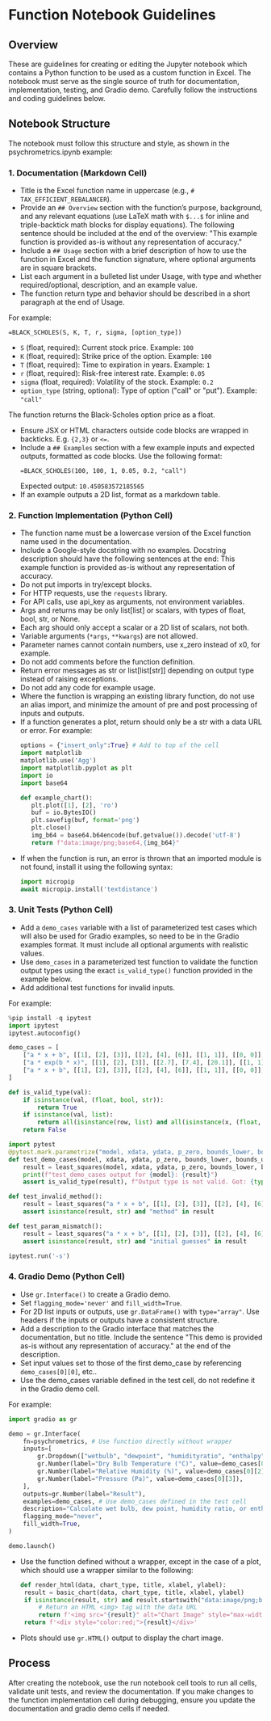 # Function Notebook Guidelines

## Overview

These are guidelines for creating or editing the Jupyter notebook which contains a Python function to be used as a custom function in Excel. The notebook must serve as the single source of truth for documentation, implementation, testing, and Gradio demo. Carefully follow the instructions and coding guidelines below.

## Notebook Structure

The notebook must follow this structure and style, as shown in the psychrometrics.ipynb example:

### 1. Documentation (Markdown Cell)
- Title is the Excel function name in uppercase (e.g., `# TAX_EFFICIENT_REBALANCER`).
- Provide an `## Overview` section with the function’s purpose, background, and any relevant equations (use LaTeX math with `$...$` for inline and triple-backtick math blocks for display equations).  The following sentence should be included at the end of the overview: "This example function is provided as-is without any representation of accuracy."
- Include a `## Usage` section with a brief description of how to use the function in Excel and the function signature, where optional arguments are in square brackets. 
- List each argument in a bulleted list under Usage, with type and whether required/optional, description, and an example value.
- The function return type and behavior should be described in a short paragraph at the end of Usage.

For example:
  ```excel
  =BLACK_SCHOLES(S, K, T, r, sigma, [option_type])
  ```
   - `S` (float, required): Current stock price. Example: `100`
   - `K` (float, required): Strike price of the option. Example: `100`
   - `T` (float, required): Time to expiration in years. Example: `1`
   - `r` (float, required): Risk-free interest rate. Example: `0.05`
   - `sigma` (float, required): Volatility of the stock. Example: `0.2`
   - `option_type` (string, optional): Type of option ("call" or "put"). Example: `"call"`

   The function returns the Black-Scholes option price as a float.

- Ensure JSX or HTML characters outside code blocks are wrapped in backticks. E.g. `{2,3}` or `<=`.
- Include a `## Examples` section with a few example inputs and expected outputs, formatted as code blocks.  Use the following format:
  ```excel
  =BLACK_SCHOLES(100, 100, 1, 0.05, 0.2, "call")
  ```
  Expected output: `10.450583572185565`
- If an example outputs a 2D list, format as a markdown table.

### 2. Function Implementation (Python Cell)
- The function name must be a lowercase version of the Excel function name used in the documentation.
- Include a Google-style docstring with no examples.  Docstring description should have the following sentences at the end:  This example function is provided as-is without any representation of accuracy.
- Do not put imports in try/except blocks.
- For HTTP requests, use the `requests` library.
- For API calls, use api_key as arguments, not environment variables.
- Args and returns may be only list[list] or scalars, with types of float, bool, str, or None.
- Each arg should only accept a scalar or a 2D list of scalars, not both.
- Variable arguments (`*args`, `**kwargs`) are not allowed.
- Parameter names cannot contain numbers, use x_zero instead of x0, for example.
- Do not add comments before the function definition.
- Return error messages as str or list[list[str]] depending on output type instead of raising exceptions.
- Do not add any code for example usage.
- Where the function is wrapping an existing library function, do not use an alias import, and minimize the amount of pre and post processing of inputs and outputs.
- If a function generates a plot, return should only be a str with a data URL or error.  For example:
   ```python
   options = {"insert_only":True} # Add to top of the cell
   import matplotlib
   matplotlib.use('Agg')
   import matplotlib.pyplot as plt
   import io
   import base64

   def example_chart():
      plt.plot([1], [2], 'ro')
      buf = io.BytesIO()
      plt.savefig(buf, format='png')
      plt.close()
      img_b64 = base64.b64encode(buf.getvalue()).decode('utf-8')
      return f"data:image/png;base64,{img_b64}"
   ```
- If when the function is run, an error is thrown that an imported module is not found, install it using the following syntax:
   ```python
   import micropip
   await micropip.install('textdistance')
   ```

### 3. Unit Tests (Python Cell)
- Add a `demo_cases` variable with a list of parameterized test cases which will also be used for Gradio examples, so need to be in the Gradio examples format.  It must include all optional arguments with realistic values.
- Use `demo_cases` in a parameterized test function to validate the function output types using the exact `is_valid_type()` function provided in the example below.
- Add additional test functions for invalid inputs.

For example:
```python
%pip install -q ipytest
import ipytest
ipytest.autoconfig()

demo_cases = [
    ["a * x + b", [[1], [2], [3]], [[2], [4], [6]], [[1, 1]], [[0, 0]], [[10, 10]], "trf"],
    ["a * exp(b * x)", [[1], [2], [3]], [[2.7], [7.4], [20.1]], [[1, 1]], [[0, 0]], [[10, 10]], "trf"],
    ["a * x + b", [[1], [2], [3]], [[2], [4], [6]], [[1, 1]], [[0, 0]], [[10, 10]], "trf"]
]

def is_valid_type(val):
    if isinstance(val, (float, bool, str)):
        return True
    if isinstance(val, list):
        return all(isinstance(row, list) and all(isinstance(x, (float, bool, str)) for x in row) for row in val)
    return False

import pytest
@pytest.mark.parametrize("model, xdata, ydata, p_zero, bounds_lower, bounds_upper, method", demo_cases)
def test_demo_cases(model, xdata, ydata, p_zero, bounds_lower, bounds_upper, method):
    result = least_squares(model, xdata, ydata, p_zero, bounds_lower, bounds_upper, method)
    print(f"test_demo_cases output for {model}: {result}")
    assert is_valid_type(result), f"Output type is not valid. Got: {type(result)} Value: {result}"

def test_invalid_method():
    result = least_squares("a * x + b", [[1], [2], [3]], [[2], [4], [6]], [[1, 1]], [[0, 0]], [[10, 10]], "invalid")
    assert isinstance(result, str) and "method" in result

def test_param_mismatch():
    result = least_squares("a * x + b", [[1], [2], [3]], [[2], [4], [6]], [[1]])
    assert isinstance(result, str) and "initial guesses" in result

ipytest.run('-s')
```

### 4. Gradio Demo (Python Cell)
- Use `gr.Interface()` to create a Gradio demo.
- Set `flagging_mode='never'` and `fill_width=True`.
- For 2D list inputs or outputs, use `gr.DataFrame()` with `type="array"`.  Use headers if the inputs or outputs have a consistent structure.
- Add a description to the Gradio interface that matches the documentation, but no title. Include the sentence "This demo is provided as-is without any representation of accuracy." at the end of the description.
- Set input values set to those of the first demo_case by referencing `demo_cases[0][0]`, etc..
- Use the demo_cases variable defined in the test cell, do not redefine it in the Gradio demo cell.

For example:
```python
import gradio as gr

demo = gr.Interface(
    fn=psychrometrics, # Use function directly without wrapper
    inputs=[
        gr.Dropdown(["wetbulb", "dewpoint", "humidityratio", "enthalpy"], label="Calculation Type", value=demo_cases[0][0]),
        gr.Number(label="Dry Bulb Temperature (°C)", value=demo_cases[0][1]),
        gr.Number(label="Relative Humidity (%)", value=demo_cases[0][2]),
        gr.Number(label="Pressure (Pa)", value=demo_cases[0][3]),
    ],
    outputs=gr.Number(label="Result"),
    examples=demo_cases, # Use demo_cases defined in the test cell
    description="Calculate wet bulb, dew point, humidity ratio, or enthalpy using the psychrometrics function.",
    flagging_mode="never",
    fill_width=True,
)

demo.launch()
```

- Use the function defined without a wrapper, except in the case of a plot, which should use a wrapper similar to the following:
   ```python
   def render_html(data, chart_type, title, xlabel, ylabel):
    result = basic_chart(data, chart_type, title, xlabel, ylabel)
    if isinstance(result, str) and result.startswith("data:image/png;base64,"):
        # Return an HTML <img> tag with the data URL
        return f'<img src="{result}" alt="Chart Image" style="max-width:100%;height:auto;" />'
    return f'<div style="color:red;">{result}</div>'
   ```
- Plots should use `gr.HTML()` output to display the chart image.


## Process

After creating the notebook, use the run notebook cell tools to run all cells, validate unit tests, and review the documentation. If you make changes to the function implementation cell during debugging, ensure you update the documentation and gradio demo cells if needed.
